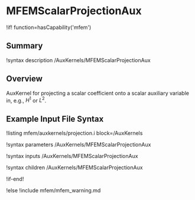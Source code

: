 # MFEMScalarProjectionAux

!if! function=hasCapability('mfem')

## Summary

!syntax description /AuxKernels/MFEMScalarProjectionAux

## Overview

AuxKernel for projecting a scalar coefficient onto a scalar auxiliary variable
in, e.g., $H^1$ or $L^2$.

## Example Input File Syntax

!listing mfem/auxkernels/projection.i block=/AuxKernels

!syntax parameters /AuxKernels/MFEMScalarProjectionAux

!syntax inputs /AuxKernels/MFEMScalarProjectionAux

!syntax children /AuxKernels/MFEMScalarProjectionAux

!if-end!

!else
!include mfem/mfem_warning.md
